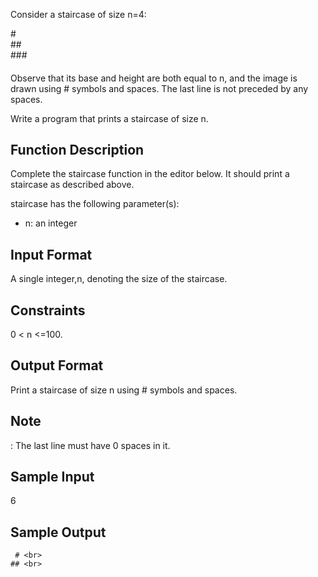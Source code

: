 Consider a staircase of size n=4:

   #<br>
  ##<br>
 ###<br>
####

Observe that its base and height are both equal to n, and the image is drawn using # symbols and spaces. The last line is not preceded by any spaces.

Write a program that prints a staircase of size n.

<h2>Function Description</h2>

Complete the staircase function in the editor below. It should print a staircase as described above.

staircase has the following parameter(s):
<ul>
  <li>n: an integer</li>
</ul>

<h2>Input Format</h2>

A single integer,n, denoting the size of the staircase.

<h2>Constraints</h2>

 0 < n <=100.

<h2>Output Format</h2>

Print a staircase of size n using # symbols and spaces.

<h2>Note</h2>: The last line must have 0 spaces in it.

<h2>Sample Input</h2>

6 

<h2>Sample Output</h2>

     # <br>
    ## <br>
   ### <br>
  #### <br>
 ##### <br>
######
